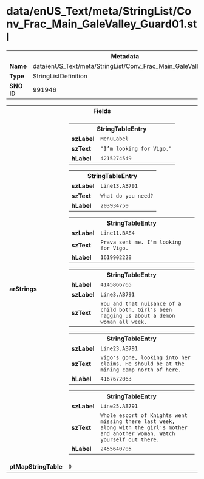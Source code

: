 <h1>data/enUS_Text/meta/StringList/Conv_Frac_Main_GaleValley_Guard01.stl</h1><table><tr><th colspan="100%">Metadata</th></tr><tr><td><b>Name</b></td><td>data/enUS_Text/meta/StringList/Conv_Frac_Main_GaleValley_Guard01.stl</td></tr><tr><td><b>Type</b></td><td>StringListDefinition</td></tr><tr><td><b>SNO ID</b></td><td>991946</td></tr></table>

<table><tr><th colspan="100%">Fields</th></tr><tr><td><b>arStrings</b></td><td><table><tr><th colspan="100%">StringTableEntry</th></tr><tr><td><b>szLabel</b></td><td><code>MenuLabel</code></td></tr><tr><td><b>szText</b></td><td><code>"I’m looking for Vigo."</code></td></tr><tr><td><b>hLabel</b></td><td><code>4215274549</code></td></tr></table>


<table><tr><th colspan="100%">StringTableEntry</th></tr><tr><td><b>szLabel</b></td><td><code>Line13.AB791</code></td></tr><tr><td><b>szText</b></td><td><code>What do you need?</code></td></tr><tr><td><b>hLabel</b></td><td><code>203934750</code></td></tr></table>


<table><tr><th colspan="100%">StringTableEntry</th></tr><tr><td><b>szLabel</b></td><td><code>Line11.BAE4</code></td></tr><tr><td><b>szText</b></td><td><code>Prava sent me. I'm looking for Vigo.</code></td></tr><tr><td><b>hLabel</b></td><td><code>1619902228</code></td></tr></table>


<table><tr><th colspan="100%">StringTableEntry</th></tr><tr><td><b>hLabel</b></td><td><code>4145866765</code></td></tr><tr><td><b>szLabel</b></td><td><code>Line3.AB791</code></td></tr><tr><td><b>szText</b></td><td><code>You and that nuisance of a child both. Girl's been nagging us about a demon woman all week.</code></td></tr></table>


<table><tr><th colspan="100%">StringTableEntry</th></tr><tr><td><b>szLabel</b></td><td><code>Line23.AB791</code></td></tr><tr><td><b>szText</b></td><td><code>Vigo's gone, looking into her claims. He should be at the mining camp north of here.</code></td></tr><tr><td><b>hLabel</b></td><td><code>4167672063</code></td></tr></table>


<table><tr><th colspan="100%">StringTableEntry</th></tr><tr><td><b>szLabel</b></td><td><code>Line25.AB791</code></td></tr><tr><td><b>szText</b></td><td><code>Whole escort of Knights went missing there last week, along with the girl's mother and another woman. Watch yourself out there.</code></td></tr><tr><td><b>hLabel</b></td><td><code>2455640705</code></td></tr></table>


</td></tr><tr><td><b>ptMapStringTable</b></td><td><code>0</code></td></tr></table>

